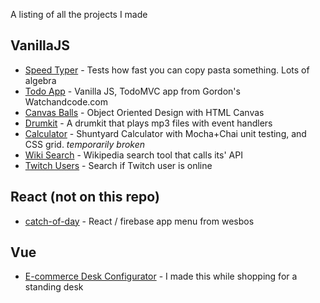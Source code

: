 A listing of all the projects I made

## VanillaJS

- [Speed Typer](https://vincentntang.github.io/sandbox/speed-typer/) - Tests how fast you can copy pasta something. Lots of algebra
- [Todo App](https://vincentntang.github.io/sandbox/todo/) - Vanilla JS, TodoMVC app from Gordon's Watchandcode.com
- [Canvas Balls](https://vincentntang.github.io/sandbox/canvas-balls/) - Object Oriented Design with HTML Canvas
- [Drumkit](https://vincentntang.github.io/sandbox/drumkit/) - A drumkit that plays mp3 files with event handlers
- [Calculator](https://vincentntang.github.io/sandbox/calculator/) - Shuntyard Calculator with Mocha+Chai unit testing, and CSS grid. *temporarily broken*
- [Wiki Search](https://vincentntang.github.io/sandbox/wiki-search/) - Wikipedia search tool that calls its' API
- [Twitch Users](https://vincentntang.github.io/sandbox/twitch-users/) - Search if Twitch user is online

## React (not on this repo)

- [catch-of-day](https://catch-of-day.netlify.com/) - React / firebase app menu from wesbos

## Vue

- [E-commerce Desk Configurator](https://vincentntang.github.io/sandbox/ecommerce-desk/) - I made this while shopping for a standing desk
